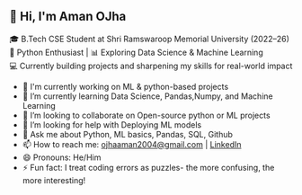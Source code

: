 ## 👋 Hi, I'm Aman OJha

🎓 B.Tech CSE Student at Shri Ramswaroop Memorial University (2022–26)  
🐍 Python Enthusiast | 📊 Exploring Data Science & Machine Learning  
💻 Currently building projects and sharpening my skills for real-world impact

- 🔭 I'm currently working on ML & python-based projects 
- 🌱 I’m currently learning Data Science, Pandas,Numpy, and Machine Learning 
- 👯 I’m looking to collaborate on Open-source python or ML projects
- 🤔 I’m looking for help with Deploying ML models
- 💬 Ask me about Python, ML basics, Pandas, SQL, Github 
- 📫 How to reach me: [ojhaaman2004@gmail.com](mailto:ojhaaman2004@gmail.com) | [LinkedIn](https://www.linkedin.com/in/aman-ojha-1605a42a5)
- 😄 Pronouns: He/Him
- ⚡ Fun fact: I treat coding errors as puzzles- the more confusing, the more interesting!


